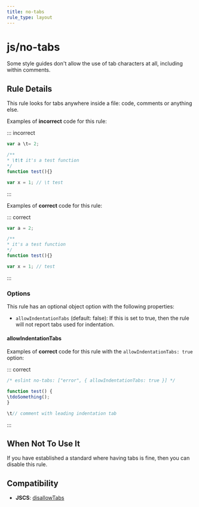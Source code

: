 ```yaml
---
title: no-tabs
rule_type: layout
---
```


# js/no-tabs

Some style guides don't allow the use of tab characters at all, including within comments.

## Rule Details

This rule looks for tabs anywhere inside a file: code, comments or anything else.

Examples of **incorrect** code for this rule:

::: incorrect

```js
var a \t= 2;

/**
* \t\t it's a test function
*/
function test(){}

var x = 1; // \t test
```

:::

Examples of **correct** code for this rule:

::: correct

```js
var a = 2;

/**
* it's a test function
*/
function test(){}

var x = 1; // test
```

:::

### Options

This rule has an optional object option with the following properties:

- `allowIndentationTabs` (default: false): If this is set to true, then the rule will not report tabs used for indentation.

#### allowIndentationTabs

Examples of **correct** code for this rule with the `allowIndentationTabs: true` option:

::: correct

```js
/* eslint no-tabs: ["error", { allowIndentationTabs: true }] */

function test() {
\tdoSomething();
}

\t// comment with leading indentation tab
```

:::

## When Not To Use It

If you have established a standard where having tabs is fine, then you can disable this rule.

## Compatibility

- **JSCS**: [disallowTabs](https://jscs-dev.github.io/rule/disallowTabs)
